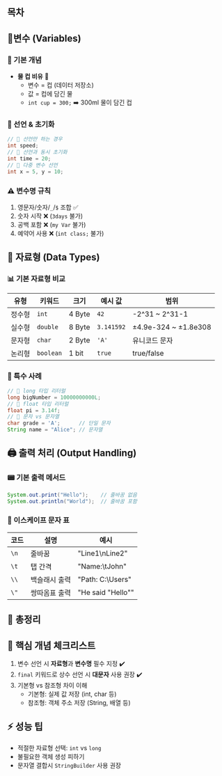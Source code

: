 ## 목차
## 🧩변수 (Variables)
### 📌 기본 개념
- **물 컵 비유** 🥤
    - 변수 = 컵 (데이터 저장소)
    - 값 = 컵에 담긴 물
    - `int cup = 300;` ➡️ 300ml 물이 담긴 컵
### 📝 선언 & 초기화
```java
// 🎯 선언만 하는 경우 
int speed; 
// 🎯 선언과 동시 초기화 
int time = 20; 
// 🎯 다중 변수 선언 
int x = 5, y = 10;
```
### ⚠️ 변수명 규칙
1. 영문자/숫자/`_`/`$` 조합 ✅
2. 숫자 시작 ❌ (`3days` 불가)
3. 공백 포함 ❌ (`my Var` 불가)
4. 예약어 사용 ❌ (`int class;` 불가)
## 🔡 자료형 (Data Types)
### 📊 기본 자료형 비교

| 유형  | 키워드       | 크기     | 예시 값       | 범위                   |
| --- | --------- | ------ | ---------- | -------------------- |
| 정수형 | `int`     | 4 Byte | `42`       | -2^31 ~ 2^31-1       |
| 실수형 | `double`  | 8 Byte | `3.141592` | ±4.9e-324 ~ ±1.8e308 |
| 문자형 | `char`    | 2 Byte | `'A'`      | 유니코드 문자              |
| 논리형 | `boolean` | 1 bit  | `true`     | true/false           |
### 🧪 특수 사례
```java
// 🎯 long 타입 리터럴 
long bigNumber = 10000000000L; 
// 🎯 float 타입 리터럴 
float pi = 3.14f; 
// 🎯 문자 vs 문자열 
char grade = 'A';      // 단일 문자 
String name = "Alice"; // 문자열
```

## 🖨️ 출력 처리 (Output Handling)
### 📟 기본 출력 메서드
```java
System.out.print("Hello");    // 줄바꿈 없음 
System.out.println("World");  // 줄바꿈 포함
```
### 🔣 이스케이프 문자 표

| 코드   | 설명      | 예시                |
| ---- | ------- | ----------------- |
| `\n` | 줄바꿈     | "Line1\nLine2"    |
| `\t` | 탭 간격    | "Name:\tJohn"     |
| `\\` | 백슬래시 출력 | "Path: C:\Users\" |
| `\"` | 쌍따옴표 출력 | "He said "Hello"" |
## 📌 총정리

## 🔑 핵심 개념 체크리스트
1. 변수 선언 시 **자료형**과 **변수명** 필수 지정 ✔️
2. `final` 키워드로 상수 선언 시 **대문자** 사용 권장 ✔️
3. 기본형 vs 참조형 차이 이해
    - 기본형: 실제 값 저장 (int, char 등)
    - 참조형: 객체 주소 저장 (String, 배열 등)
## ⚡ 성능 팁
- 적절한 자료형 선택: `int` vs `long`
- 불필요한 객체 생성 피하기
- 문자열 결합시 `StringBuilder` 사용 권장